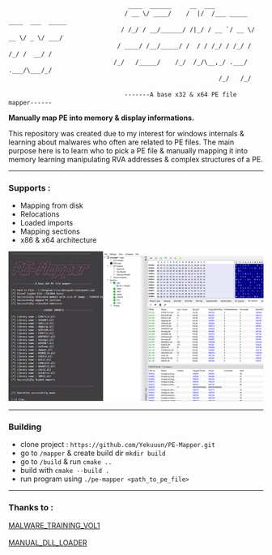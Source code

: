 ```

                                 ____  ______     __  ___                           
                                / __ \/ ____/    /  |/  /___ _____  ____  ___  _____
                               / /_/ / __/______/ /|_/ / __ `/ __ \/ __ \/ _ \/ ___/
                              / ____/ /__/_____/ /  / / /_/ / /_/ / /_/ /  __/ /    
                             /_/   /_____/    /_/  /_/\__,_/ .___/ .___/\___/_/     
                                                          /_/   /_/                 

                                -------A base x32 & x64 PE file mapper------    

```

**Manually map PE into memory & display informations.**

This repository was created due to my interest for windows internals & learning about malwares who often are related to PE files. The main purpose here is to learn who to pick a PE file & manually mapping it into memory learning manipulating RVA addresses & complex structures of a PE.

---

### Supports :
- Mapping from disk
- Relocations
- Loaded imports
- Mapping sections
- x86 & x64 architecture

![PEMAPPER](https://github.com/Yekuuun/PE-Mapper/blob/main/assets/pe-mapper.png)

---

### Building

- clone project : `https://github.com/Yekuuun/PE-Mapper.git`
- go to `/mapper` & create build dir `mkdir build`
- go to `/build` & run `cmake ..`
- build with `cmake --build .`
- run program using `./pe-mapper <path_to_pe_file>`

---

### Thanks to : 

[MALWARE_TRAINING_VOL1](https://github.com/hasherezade/malware_training_vol1) <br> <br>
[MANUAL_DLL_LOADER](https://github.com/adamhlt/Manual-DLL-Loader)



